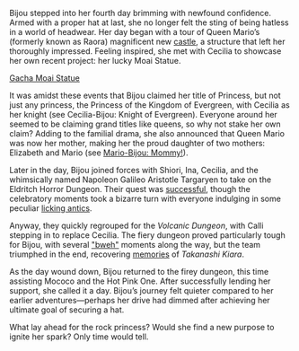 Bijou stepped into her fourth day brimming with newfound confidence. Armed with a proper hat at last, she no longer felt the sting of being hatless in a world of headwear. Her day began with a tour of Queen Mario’s (formerly known as Raora) magnificent new [castle](https://www.youtube.com/live/ZV47e39yyMU?feature=shared\&t=505), a structure that left her thoroughly impressed. Feeling inspired, she met with Cecilia to showcase her own recent project: her lucky Moai Statue.

[Gacha Moai Statue](#embed:https://www.youtube.com/live/ZV47e39yyMU?t=818)

It was amidst these events that Bijou claimed her title of Princess, but not just any princess, the Princess of the Kingdom of Evergreen, with Cecilia as her knight (see Cecilia-Bijou: Knight of Evergreen). Everyone around her seemed to be claiming grand titles like queens, so why not stake her own claim? Adding to the familial drama, she also announced that Queen Mario was now her mother, making her the proud daughter of two mothers: Elizabeth and Mario (see [Mario-Bijou: Mommy!](#edge:raora-bijou)).

Later in the day, Bijou joined forces with Shiori, Ina, Cecilia, and the whimsically named Napoleon Galileo Aristotle Targaryen to take on the Eldritch Horror Dungeon. Their quest was [successful](https://www.youtube.com/live/ZV47e39yyMU?feature=shared\&t=8517), though the celebratory moments took a bizarre turn with everyone indulging in some peculiar [licking antics](https://www.youtube.com/live/ZV47e39yyMU?feature=shared\&t=9603).

Anyway, they quickly regrouped for the *Volcanic Dungeon*, with Calli stepping in to replace Cecilia. The fiery dungeon proved particularly tough for Bijou, with several ["bweh"](https://www.youtube.com/live/ZV47e39yyMU?feature=shared\&t=10341) moments along the way, but the team triumphed in the end, recovering [memories](https://www.youtube.com/live/ZV47e39yyMU?feature=shared\&t=13502) of *Takanashi Kiara*.

As the day wound down, Bijou returned to the firey dungeon, this time assisting Mococo and the Hot Pink One. After successfully lending her support, she called it a day. Bijou’s journey felt quieter compared to her earlier adventures—perhaps her drive had dimmed after achieving her ultimate goal of securing a hat.

What lay ahead for the rock princess? Would she find a new purpose to ignite her spark? Only time would tell.
